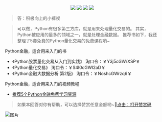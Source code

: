 <div align="center">
    <a href="https://github.com/zhaofeng092/python_auto_office"> <img src="https://badgen.net/badge/Github/%E7%A8%8B%E5%BA%8F%E5%91%98?icon=github&color=red"></a>
    <a href="https://mp.weixin.qq.com/s/xkZSp3606rTPN_JbLT3hSQ"> <img src="https://badgen.net/badge/follow/%E5%85%AC%E4%BC%97%E5%8F%B7?icon=rss&color=green"></a>
    <a href="https://space.bilibili.com/259649365"> <img src="https://badgen.net/badge/pick/B%E7%AB%99?icon=dependabot&color=blue"></a>
    <a href="https://mp.weixin.qq.com/s/wx-JkgOUoJhb-7ZESxl93w"> <img src="https://badgen.net/badge/join/%E4%BA%A4%E6%B5%81%E7%BE%A4?icon=atom&color=yellow"></a>
</div>


> 答：积极向上的小裤衩
>

>可以做，Python有很多第三方库，就是用来处理量化交易的。
>其实，Python被应用的最多的领域之一，就是处理金融数据。
>推荐书如下，我还整理了5套免费的Python量化交易的免费课程哟~





Python金融，适合用来入门的书

- 《Python股票量化交易从入门到实践》  淘口令：￥Y3j5cGWrXSP￥
- 《Python量化交易》 淘口令：￥S4I0cGWI2aD￥
- 《Python金融大数据分析 第2版》 淘口令：￥NoshcGWrzq6￥

Python金融，适合用来入门的视频教程

- [推荐5个Python金融免费学习资源](http://mp.weixin.qq.com/s?__biz=MzI2Nzg5MjgyNg==&mid=2247485981&idx=1&sn=c671b456615c7d8b0bb3294d56da028d&chksm=eaf6ab28dd81223ee0b952371b04d5ca0cc301a113e7c52abd289ae77879c0d56ebaeaf2d757&scene=21#wechat_redirect)



> 如果本回答对你有帮助，可以选择赞赏任意金额哟~💖[点击：打开赞赏码](https://gitee.com/zhaofeng092/python_auto_office/blob/master/%E8%B4%A6%E5%8F%B7%E5%85%B1%E7%94%A8%E8%B5%84%E6%BA%90/image/%E5%BE%AE%E4%BF%A1%E6%94%B6%E6%AC%BE%E7%A0%81.jpg)



![图片](https://img-blog.csdnimg.cn/img_convert/9f9ea5e5338cbbfda46b8230d5fcf21e.png)